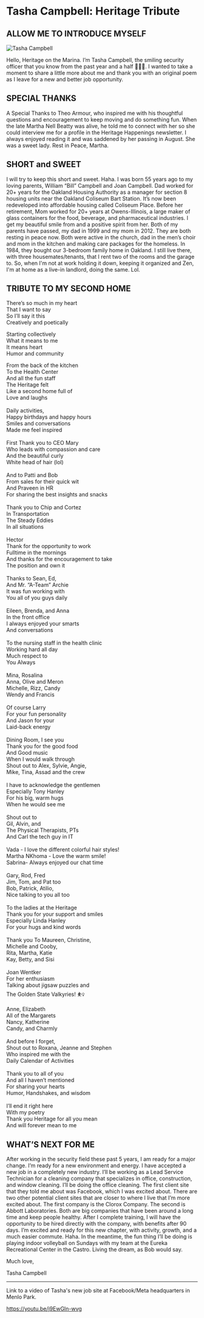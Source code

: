 # Tasha Campbell: Heritage Tribute


## ALLOW ME TO INTRODUCE MYSELF

![Tasha Campbell](tasha-campbell.jpg)

Hello, Heritage on the Marina. I’m Tasha Campbell, the smiling security officer that you know from the past year and a half 👋🏾😊. I wanted to take a moment to share a little more about me and thank you with an original poem as I leave for a new and better job opportunity.

## SPECIAL THANKS

A Special Thanks to Theo Armour, who inspired me with his thoughtful questions and encouragement to keep moving and do something fun. When the late Martha Nell Beatty was alive, he told me to connect with her so she could interview me for a profile in the Heritage Happenings newsletter. I always enjoyed reading it and was saddened by her passing in August. She was a sweet lady. Rest in Peace, Martha.

## SHORT and SWEET

I will try to keep this short and sweet. Haha. I was born 55 years ago to my loving parents, William “Bill” Campbell and Joan Campbell. Dad worked for 20+ years for the Oakland Housing Authority as a manager for section 8 housing units near the Oakland Coliseum Bart Station. It’s now been redeveloped into affordable housing called Coliseum Place. Before her retirement, Mom worked for 20+ years at Owens-Illinois, a large maker of glass containers for the food, beverage, and pharmaceutical industries. I get my beautiful smile from and a positive spirit from her. Both of my parents have passed, my dad in 1999 and my mom in 2012. They are both resting in peace now. Both were active in the church, dad in the men’s choir and mom in the kitchen and making care packages for the homeless. In 1984, they bought our 3-bedroom family home in Oakland.  I still live there, with three housemates/tenants, that I rent two of the rooms and the garage to. So, when I'm not at work holding it down, keeping it organized and Zen, I'm at home as a live-in landlord, doing the same. Lol.

## TRIBUTE TO MY SECOND HOME

There’s so much in my heart<br>
That I want to say<br>
So I’ll say it this<br>
Creatively and poetically<br>

Starting collectively<br>
What it means to me<br>
It means heart<br>
Humor and community<br>

From the back of the kitchen<br>
To the Health Center<br>
And all the fun staff<br>
The Heritage felt<br>
Like a second home full of<br>
Love and laughs<br>
<br>
Daily activities,<br>
Happy birthdays and happy hours<br>
Smiles and conversations<br>
Made me feel inspired<br>
<br>
First Thank you to CEO Mary<br>
Who leads with compassion and care<br>
And the beautiful curly<br>
White head of hair (lol)<br>
<br>
And to Patti and Bob<br>
From sales for their quick wit<br>
And Praveen in HR<br>
For sharing the best insights and snacks<br>
<br>
Thank you to Chip and Cortez<br>
In Transportation<br>
The Steady Eddies<br>
In all situations<br>
<br>
Hector<br>
Thank for the opportunity to work<br>
Fulltime in the mornings<br>
And thanks for the encouragement to take<br>
The position and own it<br>
<br>
Thanks to Sean, Ed,<br>
And Mr. “A-Team” Archie<br>
It was fun working with<br>
You all of you guys daily<br>
<br>
Eileen, Brenda, and Anna<br>
In the front office<br>
I always enjoyed your smarts<br>
And conversations<br>
<br>
To the nursing staff in the health clinic<br>
Working hard all day<br>
Much respect to<br>
You Always<br>
<br>
Mina, Rosalina<br>
Anna, Olive and Meron<br>
Michelle, Rizz, Candy<br>
Wendy and Francis<br>
<br>
Of course Larry<br>
For your fun personality<br>
And Jason for your<br>
Laid-back energy<br>
<br>
Dining Room, I see you<br>
Thank you for the good food<br>
And Good music<br>
When I would walk through<br>
Shout out to Alex, Sylvie, Angie,<br>
Mike, Tina, Assad and the crew<br>
<br>
I have to acknowledge the gentlemen<br>
Especially Tony Hanley<br>
For his big, warm hugs<br>
When he would see me<br>
<br>
Shout out to<br>
Gil, Alvin, and<br>
The Physical Therapists, PTs<br>
And Carl the tech guy in IT<br>
<br>
Vada - I love the different colorful hair styles!<br>
Martha NKhoma - Love the warm smile!<br>
Sabrina- Always enjoyed our chat time<br>
<br>
Gary, Rod, Fred<br>
Jim, Tom, and Pat too<br>
Bob, Patrick, Atilio,<br>
Nice talking to you all too<br>
<br>
To the ladies at the Heritage<br>
Thank you for your support and smiles<br>
Especially Linda Hanley<br>
For your hugs and kind words<br>
<br>
Thank you To Maureen, Christine,<br>
Michelle and Cooby,<br>
Rita, Martha, Katie<br>
Kay, Betty, and Sisi<br>
<br>
Joan Wentker<br>
For her enthusiasm<br>
Talking about jigsaw puzzles and<br>
The Golden State Valkyries! ⛹️‍♀️<br>
<br>
Anne, Elizabeth<br>
All of the Margarets<br>
Nancy, Katherine<br>
Candy, and Charmly<br>
<br>
And before I forget,<br>
Shout out to Roxana, Jeanne and Stephen<br>
Who inspired me with the<br>
Daily Calendar of Activities<br>
<br>
Thank you to all of you<br>
And all I haven’t mentioned<br>
For sharing your hearts<br>
Humor, Handshakes, and wisdom<br>
<br>
I’ll end it right here<br>
With my poetry<br>
Thank you Heritage for all you mean<br>
And will forever mean to me<br>

## WHAT’S NEXT FOR ME

After working in the security field these past 5 years, I am ready for a major change. I’m ready for a new environment and energy. I have accepted a new job in a completely new industry. I’ll be working as a Lead Service Technician for a cleaning company that specializes in office, construction, and window cleaning. I’ll be doing the office cleaning. The first client site that they told me about was Facebook, which I was excited about. There are two other potential client sites that are closer to where I live that I’m more excited about. The first company is the Clorox Company. The second is Abbott Laboratories. Both are big companies that have been around a long time and keep people healthy. After I complete training, I will have the opportunity to be hired directly with the company, with benefits after 90 days. I’m excited and ready for this new chapter, with activity, growth, and a much easier commute. Haha. In the meantime, the fun thing I’ll be doing is playing indoor volleyball on Sundays with my team at the Eureka Recreational Center in the Castro. Living the dream, as Bob would say.

Much love,

Tasha Campbell

***

Link to a video of Tasha's new job site at Facebook/Meta headquarters in Menlo Park.

<https://youtu.be/j9EwGln-wvg>

